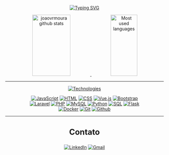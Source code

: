 
<div align="center" dir="auto">
<p dir="auto"><a href="https://git.io/typing-svg" rel="nofollow"><img src="https://readme-typing-svg.herokuapp.com?font=Fira+Code&size=20&pause=1000&color=EB6F92&repeat=false&width=435&lines=Hello%2C+my+name+is+João+victor;I'm+a+frontend+and+backend+developer" alt="Typing SVG"></a></p>
</div>
</a></p>
</div>


<div align="center" dir="auto">  
  <a target="_blank" rel="noopener noreferrer nofollow" href="https://github-readme-stats.vercel.app/api?username=joaovrmoura&show_icons=true&count_private=true&hide_border=true&title_color=00bfbf&icon_color=eb6f92&text_color=c9d1d9&bg_color=0d1117">
    <img width="49%" height="195px" src="https://github-readme-stats.vercel.app/api?username=joaovrmoura&show_icons=true&count_private=true&hide_border=true&title_color=00bfbf&icon_color=eb6f92&text_color=c9d1d9&bg_color=0d1117" alt="joaovrmoura github stats">
  </a> 
  <a target="_blank" rel="noopener noreferrer nofollow" href="https://github-readme-stats.vercel.app/api/top-langs/?username=joaovrmoura&layout=compact&count_private=true&hide_border=true&title_color=00bfbf&text_color=00bfbf&bg_color=0d1117">
    <img width="41%" height="195px" src="https://github-readme-stats.vercel.app/api/top-langs/?username=joaovrmoura&layout=compact&count_private=true&hide_border=true&title_color=00bfbf&text_color=00bfbf&bg_color=0d1117" alt="Most used languages">
  </a>
</div>
<hr>

 
<div align="center" dir="auto">
  <p dir="auto">
    <a href="https://git.io/typing-svg" rel="nofollow">
      <img src="https://readme-typing-svg.herokuapp.com?font=Fira+Code&size=21&pause=1000&color=EB6F92&center=true&vCenter=true&repeat=false&width=435&lines=Technologies!" 
      alt="Technologies">
    </a>
  </p>

  <div style="flex: 1; text-align: center;">
    <a href="#"><img src="https://img.shields.io/badge/JavaScript-F7DF1E?style=for-the-badge&logo=javascript&logoColor=black" alt="JavaScript"></a>
    <a href="#"><img src="https://img.shields.io/badge/HTML-E34F26?style=for-the-badge&logo=html5&logoColor=white" alt="HTML"></a>
    <a href="#"><img src="https://img.shields.io/badge/CSS-1572B6?style=for-the-badge&logo=css3&logoColor=white" alt="CSS"></a>
    <a href="#"><img src="https://img.shields.io/badge/Vue.js-4FC08D?style=for-the-badge&logo=vue.js&logoColor=white" alt="Vue.js"></a>
    <a href="#"><img src="https://img.shields.io/badge/Bootstrap-7952B3?style=for-the-badge&logo=bootstrap&logoColor=white" alt="Bootstrap"></a>

  <div style="flex: 1; text-align: center;">
    <a href="#"><img src="https://img.shields.io/badge/Laravel-FF2D20?style=for-the-badge&logo=laravel&logoColor=white" alt="Laravel"></a>
    <a href="#"><img src="https://img.shields.io/badge/PHP-777BB4?style=for-the-badge&logo=php&logoColor=white" alt="PHP"></a>
    <a href="#"><img src="https://img.shields.io/badge/MySQL-4479A1?style=for-the-badge&logo=mysql&logoColor=white" alt="MySQL"></a>
    <a href="#"><img src="https://img.shields.io/badge/Python-3776AB?style=for-the-badge&logo=python&logoColor=yellow" alt="Python"></a>
    <a href="#"><img src="https://img.shields.io/badge/SQL-003B57?style=for-the-badge&logo=microsoft-sql-server&logoColor=white" alt="SQL"></a>
    <a href="#"><img src="https://img.shields.io/badge/Flask-000000?style=for-the-badge&logo=flask&logoColor=white" alt="Flask"></a>
  </div>
  <div style="flex: 1; text-align: center;">
    <a href="#"><img src="https://img.shields.io/badge/Docker-3776AB?style=for-the-badge&logo=docker&logoColor=white" alt="Docker"></a>
    <a href="#"><img src="https://img.shields.io/badge/Git-FF2D20?style=for-the-badge&logo=git&logoColor=white" alt="Git"></a>
    <a href="#"><img src="https://img.shields.io/badge/Github-000000?style=for-the-badge&logo=github&logoColor=white" alt="Github"></a>
  </div> 

  
  <!---
  <table>
  <tbody>
    <tr>
      <td align="center" width="96">
       <div style="display: flex; align-items: flex-start;"><img src="https://techstack-generator.vercel.app/mysql-icon.svg" alt="icon" width="65" height="65" /></div>
        <br>MySQL
      </td>
      <td align="center" width="96">
        <a href="#macropower-tech">
          <img src="https://techstack-generator.vercel.app/python-icon.svg" alt="Python" width="65" height="65">
        </a>
        <br>Python
      </td>
      <td align="center" width="96">
        <a target="_blank" rel="noopener noreferrer nofollow" href="https://techstack-generator.vercel.app/js-icon.svg">
          <img src="https://techstack-generator.vercel.app/js-icon.svg" alt="Javascript" width="65" height="65">
        </a>
        <br>Javascript
      </td>
      <td align="center" width="96">
        <a target="_blank" rel="noopener noreferrer nofollow" href="https://techstack-generator.vercel.app/docker-icon.svg">
          <img src="https://techstack-generator.vercel.app/docker-icon.svg" width="65" height="65" alt="Docker">
        </a>
        <br>Docker
      </td>
      <td align="center" width="96">
        <a target="_blank" rel="noopener noreferrer nofollow" href="https://techstack-generator.vercel.app/nginx-icon.svg">
          <div style="display: flex; align-items: flex-start;"><img src="https://techstack-generator.vercel.app/react-icon.svg" alt="icon" width="65" height="65" /></div>
        </a>
        <br>React
      </td>
    </tr>
    <tr>
      <td align="center" width="96">
        <a target="_blank" rel="noopener noreferrer nofollow" href="https://skillicons.dev/icons?i=git">
          <img src="https://skillicons.dev/icons?i=git" width="48" height="48" alt="Git">
        </a>
        <br>Git
      </td>
      <td align="center" width="96">
        <a target="_blank" rel="noopener noreferrer nofollow" href="https://skillicons.dev/icons?i=gitlab">
          <img src="https://skillicons.dev/icons?i=gitlab" width="48" height="48" alt="GitLab">
        </a>
        <br>GitLab
      </td>
      <td align="center" width="96">
        <a target="_blank" rel="noopener noreferrer nofollow" href="https://skillicons.dev/icons?i=html">
          <img src="https://skillicons.dev/icons?i=html" width="48" height="48" alt="HTML">
        </a>
        <br>HTML
      </td>
      <td align="center" width="96">
        <a target="_blank" rel="noopener noreferrer nofollow" href="https://skillicons.dev/icons?i=css">
          <img src="https://skillicons.dev/icons?i=css" width="48" height="48" alt="CSS">
        </a>
        <br>CSS
      </td>
      <td align="center" width="96">
        <a target="_blank" rel="noopener noreferrer nofollow" href="https://skillicons.dev/icons?i=bootstrap">
          <img src="https://skillicons.dev/icons?i=bootstrap" width="48" height="48" alt="Bootstrap">
        </a>
        <br>Bootstrap
      </td>
    </tr>
  </tbody>
</table>
-->

</div>

  <hr>
  <div style="flex: 1; text-align: center;">
     <h3 style="font-size:25px;">Contato</h3>
  </div>

[![LinkedIn](https://img.shields.io/badge/LinkedIn-fff?style=for-the-badge&logo=linkedIn&logoColor=blue)](https://www.linkedin.com/in/joão-victor-rodrigues-b89b47244/)
[![Gmail](https://img.shields.io/badge/Gmail-fff?style=for-the-badge&logo=gmail&logoColor=red)](mailto:joaovrmoura4@gmail.com)




